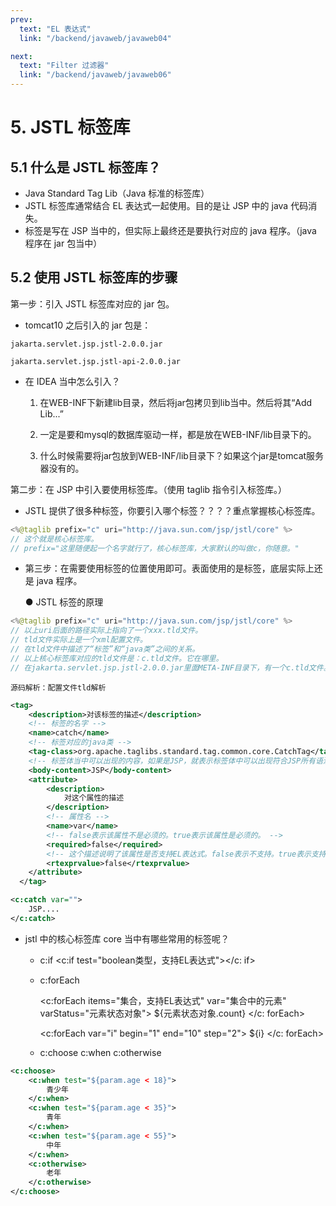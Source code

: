 ```yaml
---
prev:
  text: "EL 表达式"
  link: "/backend/javaweb/javaweb04"

next:
  text: "Filter 过滤器"
  link: "/backend/javaweb/javaweb06"
---
```


# 5. JSTL 标签库

## 5.1 什么是 JSTL 标签库？

* Java Standard Tag Lib（Java 标准的标签库）
* JSTL 标签库通常结合 EL 表达式一起使用。目的是让 JSP 中的 java 代码消失。
* 标签是写在 JSP 当中的，但实际上最终还是要执行对应的 java 程序。（java 程序在 jar 包当中）

## 5.2 使用 JSTL 标签库的步骤

第一步：引入 JSTL 标签库对应的 jar 包。
  
  + tomcat10 之后引入的 jar 包是：
  

 `jakarta.servlet.jsp.jstl-2.0.0.jar`

 `jakarta.servlet.jsp.jstl-api-2.0.0.jar`

  + 在 IDEA 当中怎么引入？
  

      1) 在WEB-INF下新建lib目录，然后将jar包拷贝到lib当中。然后将其“Add Lib...”

      2) 一定是要和mysql的数据库驱动一样，都是放在WEB-INF/lib目录下的。

      3) 什么时候需要将jar包放到WEB-INF/lib目录下？如果这个jar是tomcat服务器没有的。

第二步：在 JSP 中引入要使用标签库。（使用 taglib 指令引入标签库。）

  + JSTL 提供了很多种标签，你要引入哪个标签？？？？重点掌握核心标签库。

```Java
<%@taglib prefix="c" uri="http://java.sun.com/jsp/jstl/core" %>
// 这个就是核心标签库。
// prefix="这里随便起一个名字就行了，核心标签库，大家默认的叫做c，你随意。"
```

* 第三步：在需要使用标签的位置使用即可。表面使用的是标签，底层实际上还是 java 程序。

  ● JSTL 标签的原理

```Java
<%@taglib prefix="c" uri="http://java.sun.com/jsp/jstl/core" %>
// 以上uri后面的路径实际上指向了一个xxx.tld文件。
// tld文件实际上是一个xml配置文件。
// 在tld文件中描述了“标签”和“java类”之间的关系。
// 以上核心标签库对应的tld文件是：c.tld文件。它在哪里。
// 在jakarta.servlet.jsp.jstl-2.0.0.jar里面META-INF目录下，有一个c.tld文件。
```

    源码解析：配置文件tld解析

```xml
<tag>
    <description>对该标签的描述</description>
    <!-- 标签的名字 -->
    <name>catch</name> 
    <!-- 标签对应的java类 -->
    <tag-class>org.apache.taglibs.standard.tag.common.core.CatchTag</tag-class>
    <!-- 标签体当中可以出现的内容，如果是JSP，就表示标签体中可以出现符合JSP所有语法的代码。例如EL表达式。 -->
    <body-content>JSP</body-content> 
    <attribute>
        <description>
        	对这个属性的描述
        </description>
        <!-- 属性名 -->
        <name>var</name> 
        <!-- false表示该属性不是必须的。true表示该属性是必须的。 -->
        <required>false</required> 
        <!-- 这个描述说明了该属性是否支持EL表达式。false表示不支持。true表示支持EL表达式。 -->
        <rtexprvalue>false</rtexprvalue> 
    </attribute>
  </tag>

<c:catch var="">
	JSP....
</c:catch>
```

* jstl 中的核心标签库 core 当中有哪些常用的标签呢？
  + c:if
      <c:if test="boolean类型，支持EL表达式"></c: if>

  + c:forEach
  

      <c:forEach items="集合，支持EL表达式" var="集合中的元素" varStatus="元素状态对象"> ${元素状态对象.count} </c: forEach>

      <c:forEach var="i" begin="1" end="10" step="2"> ${i} </c: forEach>

  + c:choose c:when c:otherwise

```xml
<c:choose>
    <c:when test="${param.age < 18}">
        青少年
    </c:when>
    <c:when test="${param.age < 35}">
        青年
    </c:when>
    <c:when test="${param.age < 55}">
        中年
    </c:when>
    <c:otherwise>
        老年
    </c:otherwise>
</c:choose>
```

<a-back-top />
